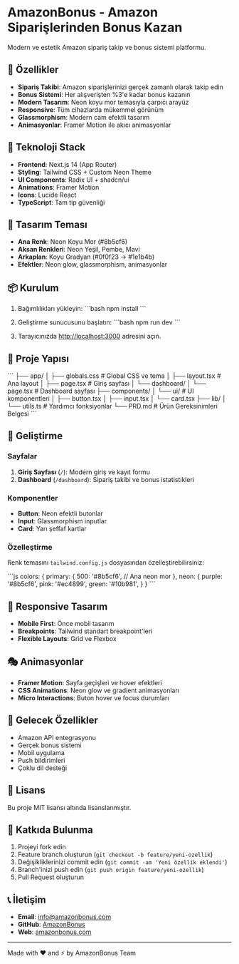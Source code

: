 # AmazonBonus - Amazon Siparişlerinden Bonus Kazan

Modern ve estetik Amazon sipariş takip ve bonus sistemi platformu.

## 🎯 Özellikler

- **Sipariş Takibi**: Amazon siparişlerinizi gerçek zamanlı olarak takip edin
- **Bonus Sistemi**: Her alışverişten %3'e kadar bonus kazanın
- **Modern Tasarım**: Neon koyu mor temasıyla çarpıcı arayüz
- **Responsive**: Tüm cihazlarda mükemmel görünüm
- **Glassmorphism**: Modern cam efektli tasarım
- **Animasyonlar**: Framer Motion ile akıcı animasyonlar

## 🚀 Teknoloji Stack

- **Frontend**: Next.js 14 (App Router)
- **Styling**: Tailwind CSS + Custom Neon Theme
- **UI Components**: Radix UI + shadcn/ui
- **Animations**: Framer Motion
- **Icons**: Lucide React
- **TypeScript**: Tam tip güvenliği

## 🎨 Tasarım Teması

- **Ana Renk**: Neon Koyu Mor (#8b5cf6)
- **Aksan Renkleri**: Neon Yeşil, Pembe, Mavi
- **Arkaplan**: Koyu Gradyan (#0f0f23 → #1e1b4b)
- **Efektler**: Neon glow, glassmorphism, animasyonlar

## 📦 Kurulum

1. Bağımlılıkları yükleyin:
\`\`\`bash
npm install
\`\`\`

2. Geliştirme sunucusunu başlatın:
\`\`\`bash
npm run dev
\`\`\`

3. Tarayıcınızda [http://localhost:3000](http://localhost:3000) adresini açın.

## 📁 Proje Yapısı

\`\`\`
├── app/
│   ├── globals.css          # Global CSS ve tema
│   ├── layout.tsx           # Ana layout
│   ├── page.tsx             # Giriş sayfası
│   └── dashboard/
│       └── page.tsx         # Dashboard sayfası
├── components/
│   └── ui/                  # UI komponentleri
│       ├── button.tsx
│       ├── input.tsx
│       └── card.tsx
├── lib/
│   └── utils.ts             # Yardımcı fonksiyonlar
└── PRD.md                   # Ürün Gereksinimleri Belgesi
\`\`\`

## 🔧 Geliştirme

### Sayfalar

1. **Giriş Sayfası** (`/`): Modern giriş ve kayıt formu
2. **Dashboard** (`/dashboard`): Sipariş takibi ve bonus istatistikleri

### Komponentler

- **Button**: Neon efektli butonlar
- **Input**: Glassmorphism inputlar
- **Card**: Yarı şeffaf kartlar

### Özelleştirme

Renk temasını `tailwind.config.js` dosyasından özelleştirebilirsiniz:

\`\`\`js
colors: {
  primary: {
    500: '#8b5cf6', // Ana neon mor
  },
  neon: {
    purple: '#8b5cf6',
    pink: '#ec4899',
    green: '#10b981',
  }
}
\`\`\`

## 📱 Responsive Tasarım

- **Mobile First**: Önce mobil tasarım
- **Breakpoints**: Tailwind standart breakpoint'leri
- **Flexible Layouts**: Grid ve Flexbox

## 🎭 Animasyonlar

- **Framer Motion**: Sayfa geçişleri ve hover efektleri
- **CSS Animations**: Neon glow ve gradient animasyonları
- **Micro Interactions**: Buton hover ve focus durumları

## 🔮 Gelecek Özellikler

- Amazon API entegrasyonu
- Gerçek bonus sistemi
- Mobil uygulama
- Push bildirimleri
- Çoklu dil desteği

## 📄 Lisans

Bu proje MIT lisansı altında lisanslanmıştır.

## 🤝 Katkıda Bulunma

1. Projeyi fork edin
2. Feature branch oluşturun (`git checkout -b feature/yeni-ozellik`)
3. Değişikliklerinizi commit edin (`git commit -am 'Yeni özellik eklendi'`)
4. Branch'inizi push edin (`git push origin feature/yeni-ozellik`)
5. Pull Request oluşturun

## 📞 İletişim

- **Email**: info@amazonbonus.com
- **GitHub**: [AmazonBonus](https://github.com/amazonbonus)
- **Web**: [amazonbonus.com](https://amazonbonus.com)

---

Made with ❤️ and ⚡ by AmazonBonus Team